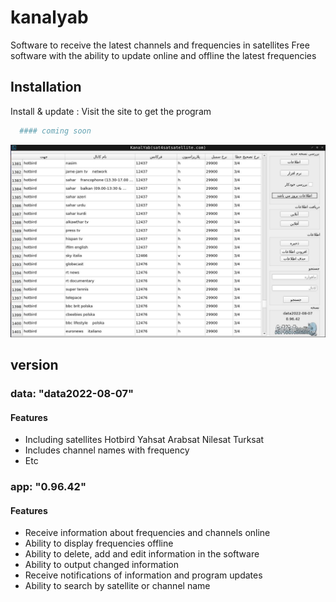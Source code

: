 # kanalyab
Software to receive the latest channels and frequencies in satellites
Free software with the ability to update online and offline the latest frequencies

## Installation

Install & update : Visit the site to get the program

```bash
  #### coming soon
```
    
![alt text](https://raw.githubusercontent.com/AbduEbrahimi/kanalyab/main/screen.jpg)


## version

### data: "data2022-08-07"
#### Features
- Including satellites
  Hotbird
  Yahsat
  Arabsat
  Nilesat
  Turksat
- Includes channel names with frequency
- Etc

### app: "0.96.42"
#### Features
- Receive information about frequencies and channels online
- Ability to display frequencies offline
- Ability to delete, add and edit information in the software
- Ability to output changed information
- Receive notifications of information and program updates
- Ability to search by satellite or channel name
